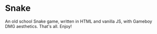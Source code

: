 # Snake #

An old school Snake game, written in HTML and vanilla JS, with Gameboy DMG aesthetics. That's all. Enjoy!